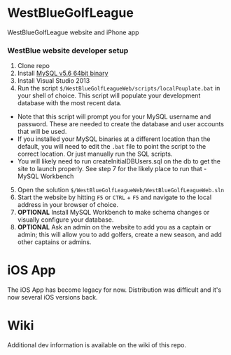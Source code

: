WestBlueGolfLeague
==================

WestBlueGolfLeague website and iPhone app

### WestBlue website developer setup
1. Clone repo
2. Install [MySQL v5.6 64bit binary](http://dev.mysql.com/downloads/installer/)
3. Install Visual Studio 2013
4. Run the script `$/WestBlueGolfLeagueWeb/scripts/localPouplate.bat` in your shell of choice. This script will populate your development database with the most recent data.
  * Note that this script will prompt you for your MySQL username and password. These are needed to create the database and user accounts that will be used.
  * If you installed your MySQL binaries at a different location than the default, you will need to edit the `.bat` file to point the script to the correct location. Or just manually run the SQL scripts.
  * You will likely need to run createInitialDBUsers.sql on the db to get the site to launch properly. See step 7 for the likely place to run that - MySQL Workbench
5. Open the solution `$/WestBlueGolfLeagueWeb/WestBlueGolfLeagueWeb.sln`
6. Start the website by hitting `F5` or `CTRL` + `F5` and navigate to the local address in your browser of choice.
7. **OPTIONAL** Install MySQL Workbench to make schema changes or visually configure your database.
8. **OPTIONAL** Ask an admin on the website to add you as a captain or admin; this will allow you to add golfers, create a new season, and add other captains or admins.

iOS App
=======

The iOS App has become legacy for now. Distribution was difficult and it's now several iOS versions back.

Wiki
====

Additional dev information is available on the wiki of this repo.

